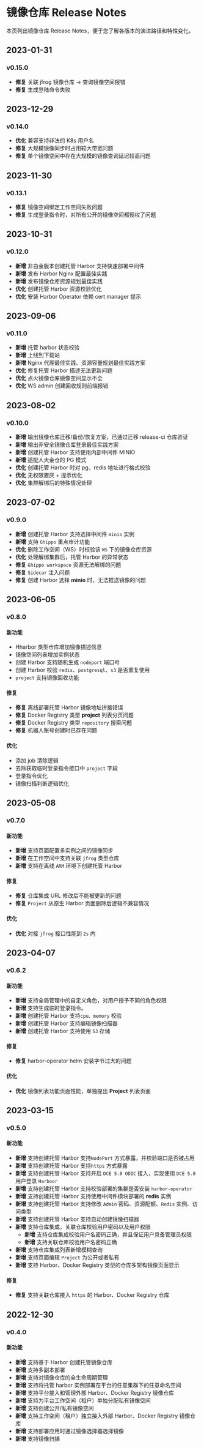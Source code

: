 # 镜像仓库 Release Notes

本页列出镜像仓库 Release Notes，便于您了解各版本的演进路径和特性变化。

## 2023-01-31

### v0.15.0

- **修复** 关联 jfrog 镜像仓库 -> 查询镜像空间报错
- **修复** 生成登陆命令失败

## 2023-12-29

### v0.14.0

- **优化** 兼容支持非法的 K8s 用户名
- **修复** 大规模镜像同步时占用较大带宽问题
- **修复** 单个镜像空间中存在大规模的镜像查询延迟较高问题

## 2023-11-30

### v0.13.1

- **修复** 镜像空间绑定工作空间失败问题
- **修复** 生成登录指令时，对所有公开的镜像空间都授权了问题

## 2023-10-31

### v0.12.0

- **新增** 非白金版本创建托管 Harbor 支持快速部署中间件
- **新增** 发布 Harbor Nginx 配置最佳实践
- **新增** 发布镜像仓库资源规划最佳实践
- **优化** 创建托管 Harbor 资源校验优化
- **优化** 安装 Harbor Operator 依赖 cert manager 提示

## 2023-09-06

### v0.11.0

- **新增** 托管 harbor 状态校验
- **新增** 上线到下载站
- **新增** Nginx 代理最佳实践、资源容量规划最佳实践方案
- **优化** 修复托管 Harbor 描述无法更新问题
- **优化** 点火镜像仓库镜像空间显示不全
- **优化** WS admin 创建回收规则前端报错

## 2023-08-02

### v0.10.0

- **新增** 输出镜像仓库迁移/备份/恢复方案，已通过迁移 release-ci 仓库验证
- **新增** 输出非安全镜像仓库登录最佳实践方案
- **新增** 创建托管 Harbor 支持使用内部中间件 MINIO
- **新增** 适配人大金仓的 PG 模式
- **优化** 创建托管 Harbor 时对 pg、redis 地址进行格式校验
- **优化** 无权限置灰 + 提示优化
- **优化** 集群解绑后的特殊情况处理

## 2023-07-02

### v0.9.0

- **新增** 创建托管 Harbor 支持选择中间件 `minio` 实例
- **新增** 支持 `Ghippo` 重点审计功能
- **优化** 删除工作空间（WS）时校验该 `WS` 下的镜像仓库资源
- **优化** 处理解绑集群后，托管 Harbor 的异常状态
- **修复** `Ghippo workspace` 资源无法解绑的问题
- **修复** `Sidecar` 注入问题
- **修复** 创建 Harbor 选择 __minio__ 时，无法推送镜像的问题

## 2023-06-05

### v0.8.0

#### 新功能

- Hharbor 类型仓库增加镜像描述信息
- 镜像空间列表增加实例状态
- 创建 Harbor 支持随机生成 `nodeport` 端口号
- 创建 Harbor 校验 `redis`、`postgresql`、`s3` 是否重复使用
- `project` 支持镜像回收功能

#### 修复

- **修复** 离线部署托管 Harbor 镜像地址拼接错误
- **修复** Docker Registry 类型  __project__ 列表分页问题
- **修复** Docker Registry 类型 `repository` 搜索问题
- **修复** 机器人账号创建时已存在问题

#### 优化

- 添加 job 清除逻辑
- 去除获取临时登录指令接口中 `project` 字段
- 登录指令优化
- 镜像扫描判断逻辑优化

## 2023-05-08

### v0.7.0

#### 新功能

- **新增** 支持页面配置多实例之间的镜像同步
- **新增** 在工作空间中支持关联 `jfrog` 类型仓库
- **新增** 支持在离线 `ARM` 环境下创建托管 Harbor

#### 修复

- **修复** 仓库集成 URL 修改后不能被更新的问题
- **修复** `Project` 从原生 Harbor 页面删除后逻辑不兼容情况

#### 优化

- **优化** 对接 `jfrog` 接口性能到 `2s` 内

## 2023-04-07

### v0.6.2

#### 新功能

- **新增** 支持全局管理中的自定义角色，对用户授予不同的角色权限
- **新增** 支持生成临时登录指令。
- **新增** 创建托管 Harbor 支持`cpu、memory` 校验
- **新增** 创建托管 Harbor 支持编辑镜像扫描器
- **新增** 创建托管 Harbor 支持使用 `S3` 存储

#### 修复

- **修复** harbor-operator helm 安装字节过大的问题

#### 优化

- **优化** 镜像列表功能页面性能，单独提出  __Project__ 列表页面

## 2023-03-15

### v0.5.0

#### 新功能

- **新增** 支持创建托管 Harbor 支持`NodePort` 方式暴露，并校验端口是否被占用
- **新增** 支持创建托管 Harbor 支持`https` 方式暴露
- **新增** 支持创建托管 Harbor 支持开启 `DCE 5.0 ODIC` 接入，实现使用 `DCE 5.0` 用户登录 `Harboor`
- **新增** 支持创建托管 Harbor 支持校验部署的集群是否安装 `harbor-operator`
- **新增** 支持创建托管 Harbor 支持使用中间件模块部署的 __redis__ 实例
- **新增** 支持创建托管 Harbor 支持修改 `Admin` 密码、资源配额、`Redis` 实例、访问类型
- **新增** 支持创建托管 Harbor 支持自动创建镜像扫描器
- **新增** 支持仓库集成，关联仓库校验用户密码以及用户权限
    - **新增** 支持仓库集成校验用户名密码正确，并且保证用户具备管理员权限
    - **新增** 支持关联仓库校验用户名密码正确
- **新增** 支持仓库集成列表新增模糊查询
- **新增** 支持页面编辑 `Project` 为公开或者私有
- **新增** 支持 Harbor、Docker Registry 类型的仓库多架构镜像页面显示

#### 修复

- **修复** 支持关联仓库接入 `https` 的 Harbor、Docker Registry 仓库

## 2022-12-30

### v0.4.0

#### 新功能

- **新增** 支持基于 Harbor 创建托管镜像仓库
- **新增** 支持多副本部署
- **新增** 支持对镜像仓库的全生命周期管理
- **新增** 支持将托管 harbor 实例部署在平台的任意集群下的任意命名空间
- **新增** 支持平台接入和管理外部 Harbor、Docker Registry 镜像仓库
- **新增** 支持为平台工作空间（租户）单独分配私有镜像空间
- **新增** 支持创建公开/私有镜像空间
- **新增** 支持工作空间（租户）独立接入外部 Harbor、Docker Registry 镜像仓库
- **新增** 支持部署应用时通过镜像选择器选择镜像
- **新增** 支持镜像扫描
